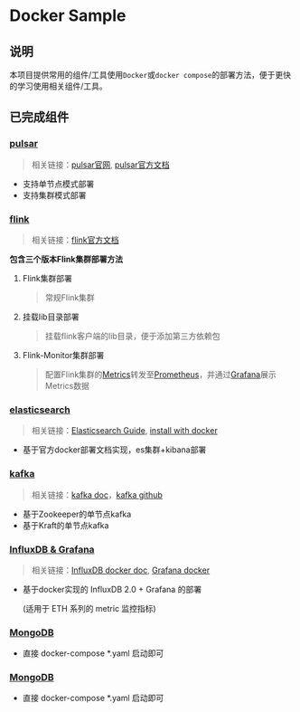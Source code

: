 # Docker Sample

## 说明
本项目提供常用的组件/工具使用`Docker`或`docker compose`的部署方法，便于更快的学习使用相关组件/工具。

## 已完成组件

### [pulsar](./pulsar)

> 相关链接：[pulsar官网](https://pulsar.apache.org), [pulsar官方文档](https://pulsar.apache.org/docs/zh-CN/standalone/)

- 支持单节点模式部署
- 支持集群模式部署

### [flink](./flink)

> 相关链接：[flink官方文档](https://flink.apache.org/)

**包含三个版本Flink集群部署方法**

1. Flink集群部署
    > 常规Flink集群

2. 挂载lib目录部署
   > 挂载flink客户端的lib目录，便于添加第三方依赖包

3. Flink-Monitor集群部署
    > 配置Flink集群的[Metrics](https://ci.apache.org/projects/flink/flink-docs-release-1.13/docs/ops/metrics/)转发至[Prometheus](https://prometheus.io/)，并通过[Grafana](https://grafana.com/)展示Metrics数据


### [elasticsearch](./elasticsearch)

> 相关链接：[Elasticsearch Guide](https://www.elastic.co/guide/en/elasticsearch/reference/8.1/index.html), [install with docker](https://www.elastic.co/guide/en/elasticsearch/reference/8.1/docker.html)

- 基于官方docker部署文档实现，es集群+kibana部署

### [kafka](./kafka/)

> 相关链接：[kafka doc](https://kafka.apache.org/documentation/#quickstart)，[kafka github](https://github.com/apache/kafka/)

- 基于Zookeeper的单节点kafka
- 基于Kraft的单节点kafka

### [InfluxDB & Grafana](./influxdb-grafana/)

> 相关链接：[InfluxDB docker doc](https://hub.docker.com/_/influxdb), [Grafana docker](https://grafana.com/docs/grafana/latest/installation/docker)

- 基于docker实现的 InfluxDB 2.0 + Grafana 的部署
  
  (适用于 ETH 系列的 metric 监控指标)

### [MongoDB](./mongodb/)

- 直接 docker-compose  *.yaml 启动即可


### [MongoDB](./postgre/)

- 直接 docker-compose  *.yaml 启动即可

